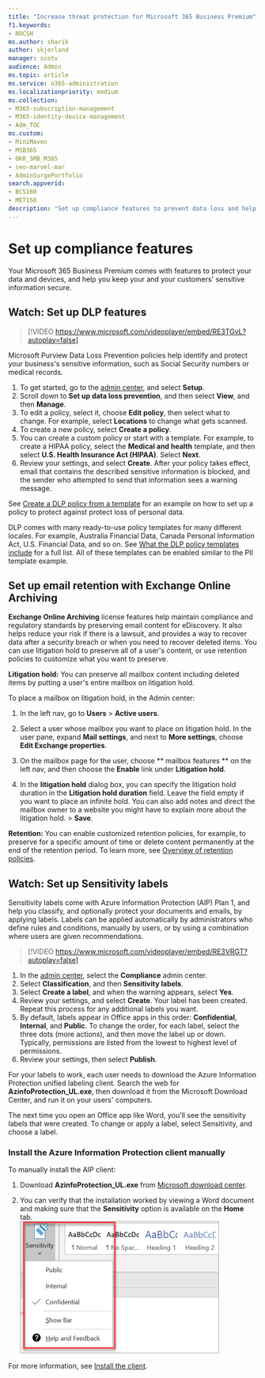 ```yaml
---
title: "Increase threat protection for Microsoft 365 Business Premium"
f1.keywords:
- NOCSH
ms.author: sharik
author: skjerland
manager: scotv
audience: Admin
ms.topic: article
ms.service: o365-administration
ms.localizationpriority: medium
ms.collection: 
- M365-subscription-management
- M365-identity-device-management 
- Adm_TOC
ms.custom:
- MiniMaven
- MSB365
- OKR_SMB_M365
- seo-marvel-mar
- AdminSurgePortfolio
search.appverid:
- BCS160
- MET150
description: "Set up compliance features to prevent data loss and help keep your and your customers' sensitive information secure."
---
```

# Set up compliance features

Your Microsoft 365 Business Premium comes with features to protect your data and devices, and help you keep your and your customers' sensitive information secure.

## Watch: Set up DLP features

> [!VIDEO https://www.microsoft.com/videoplayer/embed/RE3TGvL?autoplay=false]

Microsoft Purview Data Loss Prevention policies help identify and protect your business's sensitive information, such as Social Security numbers or medical records.

1. To get started, go to the [admin center](https://admin.microsoft.com), and select **Setup**.
1. Scroll down to **Set up data loss prevention**, and then select **View**, and then **Manage**.
1. To edit a policy, select it, choose **Edit policy**, then select what to change. For example, select **Locations** to change what gets scanned.
1. To create a new policy, select **Create a policy**.
1. You can create a custom policy or start with a template. For example, to create a HIPAA policy, select the **Medical and health** template, and then select **U.S. Health Insurance Act (HIPAA)**. Select **Next**.
1. Review your settings, and select **Create**. After your policy takes effect, email that contains the described sensitive information is blocked, and the sender who attempted to send that information sees a warning message.

See [Create a DLP policy from a template](../../compliance/create-a-dlp-policy-from-a-template.md) for an example on how to set up a policy to protect against protect loss of personal data. 
  
DLP comes with many ready-to-use policy templates for many different locales. For example, Australia Financial Data, Canada Personal Information Act, U.S. Financial Data, and so on. See [What the DLP policy templates include](../../compliance/what-the-dlp-policy-templates-include.md) for a full list. All of these templates can be enabled similar to the PII template example.
 
## Set up email retention with Exchange Online Archiving

 **Exchange Online Archiving** license features help maintain compliance and regulatory standards by preserving email content for eDiscovery. It also helps reduce your risk if there is a lawsuit, and provides a way to recover data after a security breach or when you need to recover deleted items. You can use litigation hold to preserve all of a user's content, or use retention policies to customize what you want to preserve.
  
**Litigation hold:** You can preserve all mailbox content including deleted items by putting a user's entire mailbox on litigation hold. 
    
To place a mailbox on litigation hold, in the Admin center:
    
1. In the left nav, go to **Users** \> **Active users**.
    
2. Select a user whose mailbox you want to place on litigation hold. In the user pane, expand **Mail settings**, and next to **More settings**, choose **Edit Exchange properties**.
    
3. On the mailbox page for the user, choose ** mailbox features ** on the left nav, and then choose the **Enable** link under **Litigation hold**.
    
4. In the **litigation hold** dialog box, you can specify the litigation hold duration in the **Litigation hold duration** field. Leave the field empty if you want to place an infinite hold. You can also add notes and direct the mailbox owner to a website you might have to explain more about the litigation hold. \> **Save**.
    
**Retention:** You can enable customized retention policies, for example, to preserve for a specific amount of time or delete content permanently at the end of the retention period. To learn more, see [Overview of retention policies](../../compliance/retention.md).

## Watch: Set up Sensitivity labels

Sensitivity labels come with Azure Information Protection (AIP) Plan 1, and help you classify, and optionally protect your documents and emails, by applying labels. Labels can be applied automatically by administrators who define rules and conditions, manually by users, or by using a combination where users are given recommendations.

> [!VIDEO https://www.microsoft.com/videoplayer/embed/RE3VRGT?autoplay=false]

1. In the [admin center](https://admin.microsoft.com), select the **Compliance** admin center.
1. Select **Classification**, and then **Sensitivity labels**.
1. Select **Create a label**, and when the warning appears, select **Yes**.
1. Review your settings, and select **Create**. Your label has been created. Repeat this process for any additional labels you want.
1. By default, labels appear in Office apps in this order: **Confidential**, **Internal**, and **Public**. To change the order, for each label, select the three dots (more actions), and then move the label up or down. Typically, permissions are listed from the lowest to highest level of permissions.
1. Review your settings, then select **Publish**.

For your labels to work, each user needs to download the Azure Information Protection unified labeling client. Search the web for **AzinfoProtection_UL.exe**, then download it from the Microsoft Download Center, and run it on your users' computers.

The next time you open an Office app like Word, you'll see the sensitivity labels that were created. To change or apply a label, select Sensitivity, and choose a label.

### Install the Azure Information Protection client manually

To manually install the AIP client:

1. Download **AzinfoProtection_UL.exe** from [Microsoft download center](https://www.microsoft.com/download/details.aspx?id=53018).
 
2. You can verify that the installation worked by viewing a Word document and making sure that the **Sensitivity** option is available on the **Home** tab. 
<br/>![Protection tab drop-down in a Word document.](../../media/word-sensitivity.png)

For more information, see [Install the client](/azure/information-protection/infoprotect-tutorial-step3).
